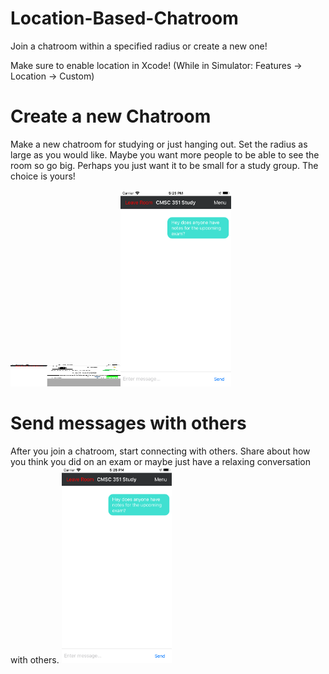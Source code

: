 # Location-Based-Chatroom
Join a chatroom within a specified radius or create a new one!


Make sure to enable location in Xcode! (While in Simulator: Features -> Location -> Custom)

<h1>Create a new Chatroom</h1>
Make a new chatroom for studying or just hanging out. Set the radius as large as you would like. Maybe you want more people to be able to see the room so go big. Perhaps you just want it to be small for a study group. The choice is yours!

<img src="https://github.com/119thomas/Location-Based-Chatroom/blob/master/screenshots/sideMenu.png" width=35% height=35><img src="https://github.com/119thomas/Location-Based-Chatroom/blob/master/screenshots/chatroom.png" width=35% height=35%>

<h1>Send messages with others</h1>
After you join a chatroom, start connecting with others. Share about how you think you did on an exam or maybe just have a relaxing conversation with others.

<img src="https://github.com/119thomas/Location-Based-Chatroom/blob/master/screenshots/chatroom.png" width=35% height=35%>
